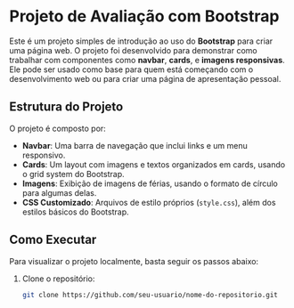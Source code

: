 # Projeto de Avaliação com Bootstrap

Este é um projeto simples de introdução ao uso do **Bootstrap** para criar uma página web. O projeto foi desenvolvido para demonstrar como trabalhar com componentes como **navbar**, **cards**, e **imagens responsivas**. Ele pode ser usado como base para quem está começando com o desenvolvimento web ou para criar uma página de apresentação pessoal.

## Estrutura do Projeto

O projeto é composto por:

- **Navbar**: Uma barra de navegação que inclui links e um menu responsivo.
- **Cards**: Um layout com imagens e textos organizados em cards, usando o grid system do Bootstrap.
- **Imagens**: Exibição de imagens de férias, usando o formato de círculo para algumas delas.
- **CSS Customizado**: Arquivos de estilo próprios (`style.css`), além dos estilos básicos do Bootstrap.

## Como Executar

Para visualizar o projeto localmente, basta seguir os passos abaixo:

1. Clone o repositório:
   ```bash
   git clone https://github.com/seu-usuario/nome-do-repositorio.git
